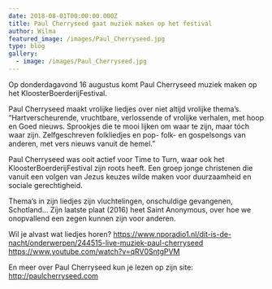 ```yaml
---
date: 2018-08-01T00:00:00.000Z
title: Paul Cherryseed gaat muziek maken op het festival
author: Wilma
featured_image: /images/Paul_Cherryseed.jpg
type: blog
gallery:
  - image: /images/Paul_Cherryseed.jpg
---
```


Op donderdagavond 16 augustus komt Paul Cherryseed muziek maken op het KloosterBoerderijFestival. 

Paul Cherryseed maakt vrolijke liedjes over niet altijd vrolijke thema’s. “Hartverscheurende, vruchtbare, verlossende of vrolijke verhalen, met hoop en Goed nieuws. Sprookjes die te mooi lijken om waar te zijn, maar tóch waar zijn. Zelfgeschreven folkliedjes en pop- folk- en gospelsongs van anderen, met vers nieuws vanuit de hemel.”

Paul Cherryseed was ooit actief voor Time to Turn, waar ook het KloosterBoerderijFestival zijn roots heeft. Een groep jonge christenen die vanuit een volgen van Jezus keuzes wilde maken voor duurzaamheid en sociale gerechtigheid. 

Thema’s in zijn liedjes zijn vluchtelingen, onschuldige gevangenen, Schotland… Zijn laatste plaat (2016) heet Saint Anonymous, over hoe we onopvallend een zegen kunnen zijn voor anderen. 

Wil je alvast wat liedjes horen? 
https://www.nporadio1.nl/dit-is-de-nacht/onderwerpen/244515-live-muziek-paul-cherryseed
https://www.youtube.com/watch?v=qRV0SntgPVM

En meer over Paul Cherryseed kun je lezen op zijn site: http://paulcherryseed.com
